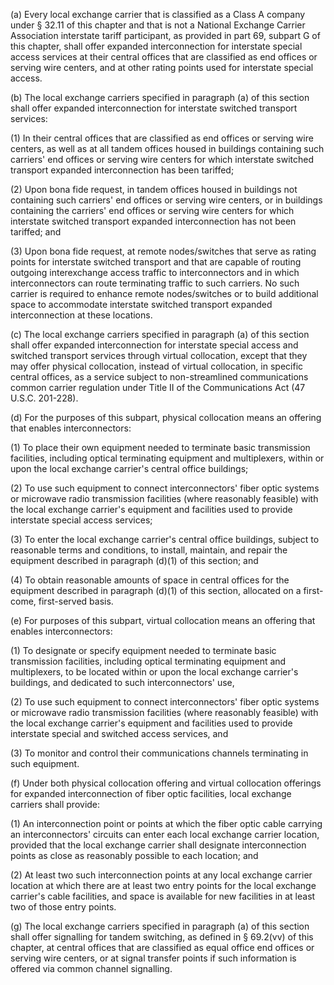 (a) Every local exchange carrier that is classified as a Class A company under § 32.11 of this chapter and that is not a National Exchange Carrier Association interstate tariff participant, as provided in part 69, subpart G of this chapter, shall offer expanded interconnection for interstate special access services at their central offices that are classified as end offices or serving wire centers, and at other rating points used for interstate special access.

(b) The local exchange carriers specified in paragraph (a) of this section shall offer expanded interconnection for interstate switched transport services:

(1) In their central offices that are classified as end offices or serving wire centers, as well as at all tandem offices housed in buildings containing such carriers' end offices or serving wire centers for which interstate switched transport expanded interconnection has been tariffed;

(2) Upon bona fide request, in tandem offices housed in buildings not containing such carriers' end offices or serving wire centers, or in buildings containing the carriers' end offices or serving wire centers for which interstate switched transport expanded interconnection has not been tariffed; and

(3) Upon bona fide request, at remote nodes/switches that serve as rating points for interstate switched transport and that are capable of routing outgoing interexchange access traffic to interconnectors and in which interconnectors can route terminating traffic to such carriers. No such carrier is required to enhance remote nodes/switches or to build additional space to accommodate interstate switched transport expanded interconnection at these locations.

(c) The local exchange carriers specified in paragraph (a) of this section shall offer expanded interconnection for interstate special access and switched transport services through virtual collocation, except that they may offer physical collocation, instead of virtual collocation, in specific central offices, as a service subject to non-streamlined communications common carrier regulation under Title II of the Communications Act (47 U.S.C. 201-228).

(d) For the purposes of this subpart, physical collocation means an offering that enables interconnectors:

(1) To place their own equipment needed to terminate basic transmission facilities, including optical terminating equipment and multiplexers, within or upon the local exchange carrier's central office buildings;

(2) To use such equipment to connect interconnectors' fiber optic systems or microwave radio transmission facilities (where reasonably feasible) with the local exchange carrier's equipment and facilities used to provide interstate special access services;

(3) To enter the local exchange carrier's central office buildings, subject to reasonable terms and conditions, to install, maintain, and repair the equipment described in paragraph (d)(1) of this section; and

(4) To obtain reasonable amounts of space in central offices for the equipment described in paragraph (d)(1) of this section, allocated on a first-come, first-served basis.

(e) For purposes of this subpart, virtual collocation means an offering that enables interconnectors:

(1) To designate or specify equipment needed to terminate basic transmission facilities, including optical terminating equipment and multiplexers, to be located within or upon the local exchange carrier's buildings, and dedicated to such interconnectors' use,

(2) To use such equipment to connect interconnectors' fiber optic systems or microwave radio transmission facilities (where reasonably feasible) with the local exchange carrier's equipment and facilities used to provide interstate special and switched access services, and

(3) To monitor and control their communications channels terminating in such equipment.

(f) Under both physical collocation offering and virtual collocation offerings for expanded interconnection of fiber optic facilities, local exchange carriers shall provide:

(1) An interconnection point or points at which the fiber optic cable carrying an interconnectors' circuits can enter each local exchange carrier location, provided that the local exchange carrier shall designate interconnection points as close as reasonably possible to each location; and

(2) At least two such interconnection points at any local exchange carrier location at which there are at least two entry points for the local exchange carrier's cable facilities, and space is available for new facilities in at least two of those entry points.

(g) The local exchange carriers specified in paragraph (a) of this section shall offer signalling for tandem switching, as defined in § 69.2(vv) of this chapter, at central offices that are classified as equal office end offices or serving wire centers, or at signal transfer points if such information is offered via common channel signalling.

